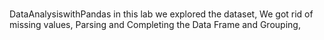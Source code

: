 #
DataAnalysiswithPandas
in this lab we 
explored the dataset, We got rid of missing values, Parsing and Completing the Data Frame and Grouping, 
